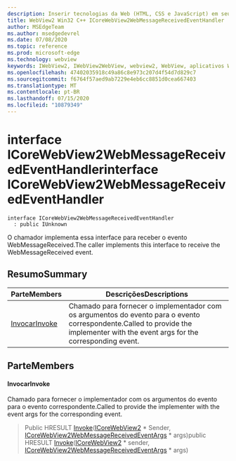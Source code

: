 ```yaml
---
description: Inserir tecnologias da Web (HTML, CSS e JavaScript) em seus aplicativos nativos com o controle WebView2 do Microsoft Edge
title: WebView2 Win32 C++ ICoreWebView2WebMessageReceivedEventHandler
author: MSEdgeTeam
ms.author: msedgedevrel
ms.date: 07/08/2020
ms.topic: reference
ms.prod: microsoft-edge
ms.technology: webview
keywords: IWebView2, IWebView2WebView, webview2, WebView, aplicativos Win32, Win32, Edge, ICoreWebView2, ICoreWebView2Controller, controle do navegador, HTML Edge, ICoreWebView2WebMessageReceivedEventHandler
ms.openlocfilehash: 47402035918c49a86c8e973c207d4f54d7d829c7
ms.sourcegitcommit: f6764f57aed9ab7229e4eb6cc8851d0cea667403
ms.translationtype: MT
ms.contentlocale: pt-BR
ms.lasthandoff: 07/15/2020
ms.locfileid: "10879349"
---
```

# <span data-ttu-id="35011-104">interface ICoreWebView2WebMessageReceivedEventHandler</span><span class="sxs-lookup"><span data-stu-id="35011-104">interface ICoreWebView2WebMessageReceivedEventHandler</span></span> 

```
interface ICoreWebView2WebMessageReceivedEventHandler
  : public IUnknown
```

<span data-ttu-id="35011-105">O chamador implementa essa interface para receber o evento WebMessageReceived.</span><span class="sxs-lookup"><span data-stu-id="35011-105">The caller implements this interface to receive the WebMessageReceived event.</span></span>

## <span data-ttu-id="35011-106">Resumo</span><span class="sxs-lookup"><span data-stu-id="35011-106">Summary</span></span>

 <span data-ttu-id="35011-107">Parte</span><span class="sxs-lookup"><span data-stu-id="35011-107">Members</span></span>                        | <span data-ttu-id="35011-108">Descrições</span><span class="sxs-lookup"><span data-stu-id="35011-108">Descriptions</span></span>
--------------------------------|---------------------------------------------
[<span data-ttu-id="35011-109">Invocar</span><span class="sxs-lookup"><span data-stu-id="35011-109">Invoke</span></span>](#invoke) | <span data-ttu-id="35011-110">Chamado para fornecer o implementador com os argumentos do evento para o evento correspondente.</span><span class="sxs-lookup"><span data-stu-id="35011-110">Called to provide the implementer with the event args for the corresponding event.</span></span>

## <span data-ttu-id="35011-111">Parte</span><span class="sxs-lookup"><span data-stu-id="35011-111">Members</span></span>

#### <span data-ttu-id="35011-112">Invocar</span><span class="sxs-lookup"><span data-stu-id="35011-112">Invoke</span></span> 

<span data-ttu-id="35011-113">Chamado para fornecer o implementador com os argumentos do evento para o evento correspondente.</span><span class="sxs-lookup"><span data-stu-id="35011-113">Called to provide the implementer with the event args for the corresponding event.</span></span>

> <span data-ttu-id="35011-114">Public HRESULT [Invoke](#invoke)([ICoreWebView2](icorewebview2.md) \* Sender, [ICoreWebView2WebMessageReceivedEventArgs](icorewebview2webmessagereceivedeventargs.md) \* args)</span><span class="sxs-lookup"><span data-stu-id="35011-114">public HRESULT [Invoke](#invoke)([ICoreWebView2](icorewebview2.md) \* sender, [ICoreWebView2WebMessageReceivedEventArgs](icorewebview2webmessagereceivedeventargs.md) \* args)</span></span>


